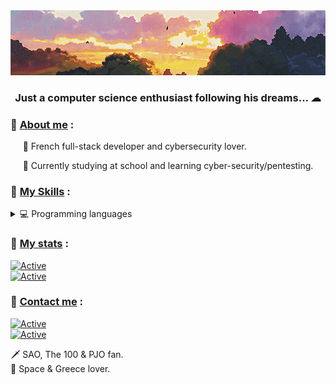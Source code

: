 <img src="https://github.com/4m4Sec/4m4Se/blob/main/readme-banner.gif">

### <p align='center'> Just a computer science enthusiast following his dreams... ☁ </p>

### 📌 <u>About me</u> :
<p> &nbsp;&nbsp;&nbsp;&nbsp; 💨 French full-stack developer and cybersecurity lover. </p>  
  
<p> &nbsp;&nbsp;&nbsp;&nbsp; 📖 Currently studying at school and learning cyber-security/pentesting. </p>  

### 📌 <u>My Skills</u> :
<div>
    <details>
        <summary> 💻 Programming languages </summary>
        <p> &nbsp;&nbsp;&nbsp;&nbsp; ├── Backend : </p>
        <div center='left'>
            &nbsp;&nbsp;&nbsp;&nbsp;
            [![php](https://img.shields.io/badge/PHP-777BB4?style=for-the-badge&logo=php&logoColor=white)]
            [![python](https://img.shields.io/badge/Python-14354C?style=for-the-badge&logo=python&logoColor=white)]
        </div>
        <p> &nbsp;&nbsp;&nbsp;&nbsp; ├── Frontend : </p>
    </details>
</div>

### 📌 <u>My stats</u> :
[![Active](https://github-readme-stats.vercel.app/api?username=4m4Sec&show_icons=true&theme=dark&count_private=true&hide=prs,issues)](https://www.github.com/Neptune-IT)  
[![Active](https://komarev.com/ghpvc/?username=neptune-it&color=FAC151)](https://www.github.com/4m4Sec)


### 📌 <u>Contact me</u> :
[![Active](https://img.shields.io/badge/Instagram-Click-pink?style=flat-square&logo=instagram)](https://www.instagram.com/_neptune_dev_)  
[![Active](https://img.shields.io/badge/Twitter-Click-cyan?style=flat-square&logo=twitter)](https://twitter.com/neptune_dev)

🗡 SAO, The 100 & PJO fan.  
🌌 Space & Greece lover.
